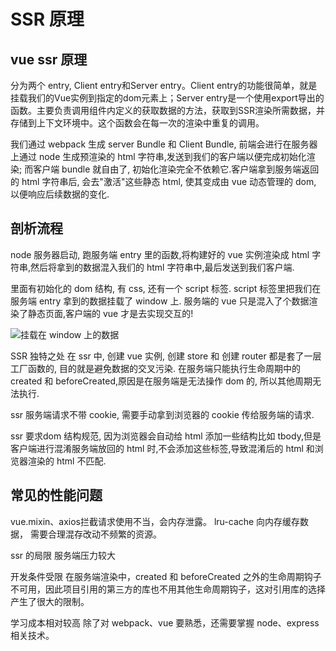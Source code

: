 # SSR 原理


## vue ssr 原理
  分为两个 entry, Client entry和Server entry。Client entry的功能很简单，就是挂载我们的Vue实例到指定的dom元素上；Server entry是一个使用export导出的函数。主要负责调用组件内定义的获取数据的方法，获取到SSR渲染所需数据，并存储到上下文环境中。这个函数会在每一次的渲染中重复的调用。

我们通过 webpack 生成 server Bundle 和 Client Bundle,  前端会进行在服务器上通过 node 生成预渲染的 html 字符串,发送到我们的客户端以便完成初始化渲染; 而客户端 bundle 就自由了, 初始化渲染完全不依赖它.客户端拿到服务端返回的 html 字符串后, 会去"激活"这些静态 html, 使其变成由 vue 动态管理的 dom, 以便响应后续数据的变化.


## 剖析流程

node 服务器启动, 跑服务端 entry 里的函数,将构建好的 vue 实例渲染成 html 字符串,然后将拿到的数据混入我们的 html 字符串中,最后发送到我们客户端.

里面有初始化的 dom 结构, 有 css, 还有一个 script 标签. script 标签里把我们在服务端 entry 拿到的数据挂载了 window 上.
服务端的 vue 只是混入了个数据渲染了静态页面,客户端的 vue 才是去实现交互的!

![挂载在 window 上的数据](https://tva1.sinaimg.cn/large/007S8ZIlgy1gjpv54pha9j30oe09ljri.jpg)

SSR 独特之处
  在 ssr 中, 创建 vue 实例, 创建 store 和 创建 router 都是套了一层工厂函数的, 目的就是避免数据的交叉污染.
  在服务端只能执行生命周期中的 created 和 beforeCreated,原因是在服务端是无法操作 dom 的, 所以其他周期无法执行.

ssr 服务端请求不带 cookie, 需要手动拿到浏览器的 cookie 传给服务端的请求.

ssr 要求dom 结构规范, 因为浏览器会自动给 html 添加一些结构比如 tbody,但是客户端进行混淆服务端放回的 html 时,不会添加这些标签,导致混淆后的 html 和浏览器渲染的 html 不匹配.

## 常见的性能问题

  vue.mixin、axios拦截请求使用不当，会内存泄露。
  lru-cache 向内存缓存数据， 需要合理混存改动不频繁的资源。

ssr 的局限
服务端压力较大


开发条件受限
  在服务端渲染中，created 和 beforeCreated 之外的生命周期钩子不可用，因此项目引用的第三方的库也不用其他生命周期钩子，这对引用库的选择产生了很大的限制。

学习成本相对较高
  除了对 webpack、vue 要熟悉，还需要掌握 node、express 相关技术。



















